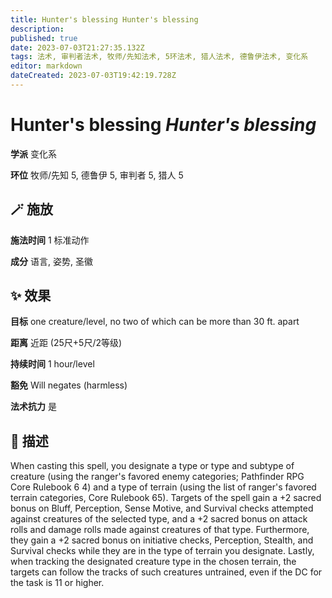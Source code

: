 ```yaml
---
title: Hunter's blessing Hunter's blessing
description: 
published: true
date: 2023-07-03T21:27:35.132Z
tags: 法术, 审判者法术, 牧师/先知法术, 5环法术, 猎人法术, 德鲁伊法术, 变化系
editor: markdown
dateCreated: 2023-07-03T19:42:19.728Z
---
```


# **Hunter's blessing** *Hunter's blessing*

**学派** 变化系 

**环位** 牧师/先知 5, 德鲁伊 5, 审判者 5, 猎人 5

## 🪄 施放

**施法时间** 1 标准动作

**成分** 语言, 姿势, 圣徽

## ✨ 效果 

**目标** one creature/level, no two of which can be more than 30 ft. apart 

**距离** 近距 (25尺+5尺/2等级)  

**持续时间** 1 hour/level 

**豁免** Will negates (harmless)

**法术抗力** 是

## 📖 描述

When casting this spell, you designate a type or type and subtype of creature (using the ranger's favored enemy categories; Pathfinder RPG Core Rulebook 6 4) and a type of terrain (using the list of ranger's favored terrain categories, Core Rulebook 65). Targets of the spell gain a +2 sacred bonus on Bluff, Perception, Sense Motive, and Survival checks attempted against creatures of the selected type, and a +2 sacred bonus on attack rolls and damage rolls made against creatures of that type. Furthermore, they gain a +2 sacred bonus on initiative checks, Perception, Stealth, and Survival checks while they are in the type of terrain you designate. Lastly, when tracking the designated creature type in the chosen terrain, the targets can follow the tracks of such creatures untrained, even if the DC for the task is 11 or higher.
    